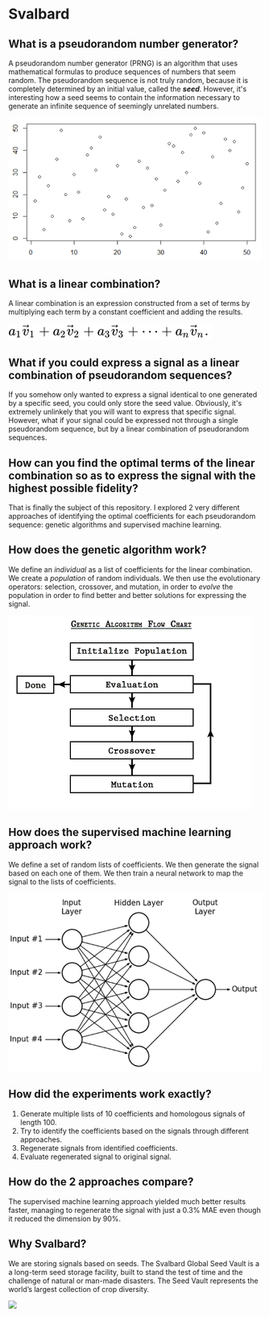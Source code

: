 # Svalbard
## What is a pseudorandom number generator?
A pseudorandom number generator (PRNG) is an algorithm that uses mathematical formulas to produce sequences of numbers that seem random. The pseudorandom sequence is not truly random, because it is completely determined by an initial value, called the ***seed***. However, it's interesting how a seed seems to contain the information necessary to generate an infinite sequence of seemingly unrelated numbers.

![](https://github.com/paubric/python-svalbard/blob/master/random.png)

## What is a linear combination?
A linear combination is an expression constructed from a set of terms by multiplying each term by a constant coefficient and adding the results.

![](https://github.com/paubric/python-svalbard/blob/master/lc.svg)

## What if you could express a signal as a linear combination of pseudorandom sequences?
If you somehow only wanted to express a signal identical to one generated by a specific seed, you could only store the seed value. Obviously, it's extremely unlinkely that you will want to express that specific signal. However, what if your signal could be expressed not through a single pseudorandom sequence, but by a linear combination of pseudorandom sequences.

## How can you find the optimal terms of the linear combination so as to express the signal with the highest possible fidelity?
That is finally the subject of this repository. I explored 2 very different approaches of identifying the optimal coefficients for each pseudorandom sequence: genetic algorithms and supervised machine learning.

## How does the genetic algorithm work?
We define an *individual* as a list of coefficients for the linear combination. We create a *population* of random individuals. We then use the evolutionary operators: selection, crossover, and mutation, in order to *evolve* the population in order to find better and better solutions for expressing the signal.

![](https://github.com/paubric/python-svalbard/blob/master/ga.png)

## How does the supervised machine learning approach work?
We define a set of random lists of coefficients. We then generate the signal based on each one of them. We then train a neural network to map the signal to the lists of coefficients.

![](https://github.com/paubric/python-svalbard/blob/master/nn.png)

## How did the experiments work exactly?
1. Generate multiple lists of 10 coefficients and homologous signals of length 100.
2. Try to identify the coefficients based on the signals through different approaches.
3. Regenerate signals from identified coefficients.
4. Evaluate regenerated signal to original signal.

## How do the 2 approaches compare?
The supervised machine learning approach yielded much better results faster, managing to regenerate the signal with just a 0.3% MAE even though it reduced the dimension by 90%.

## Why Svalbard?
We are storing signals based on seeds. The Svalbard Global Seed Vault is a a long-term seed storage facility, built to stand the test of time and the challenge of natural or man-made disasters. The Seed Vault represents the world’s largest collection of crop diversity.

![](https://cdn.vox-cdn.com/thumbor/BvFY3Rh-bkk3XyCPOP2gEmbQFBo=/0x0:1600x600/1200x800/filters:focal(943x270:1199x526)/cdn.vox-cdn.com/uploads/chorus_image/image/54862611/svalbard_gloabl_seed_vault.0.0.jpg)
